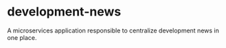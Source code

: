 # development-news

A microservices application responsible to centralize development news in one place.
